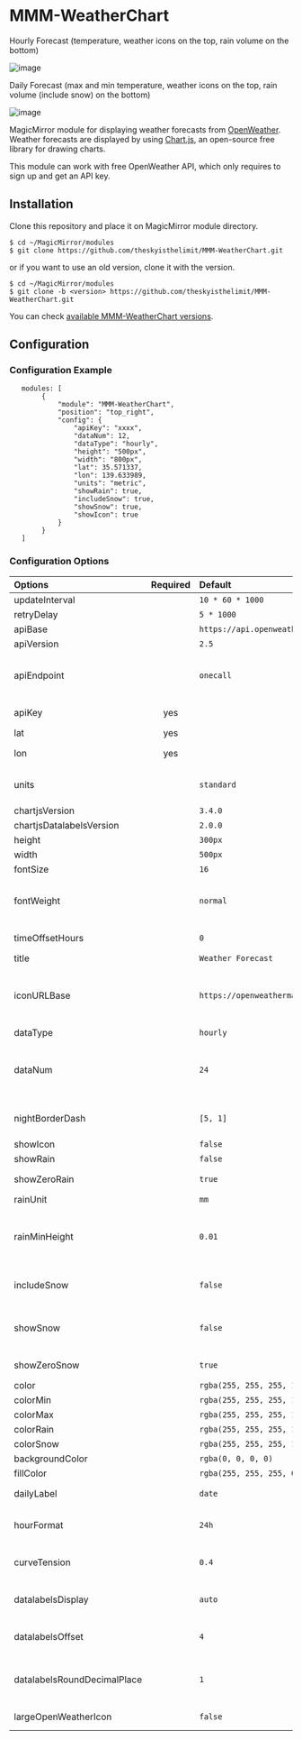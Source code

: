 # MMM-WeatherChart

Hourly Forecast (temperature, weather icons on the top, rain volume on the bottom)

![image](https://user-images.githubusercontent.com/48573325/94290828-b0d23e80-ff95-11ea-8c32-b9c4b13d2b8a.png)

Daily Forecast (max and min temperature, weather icons on the top, rain volume (include snow) on the bottom)

![image](https://user-images.githubusercontent.com/48573325/102897630-abf52c00-44ab-11eb-9baa-224532511f65.png)

MagicMirror module for displaying weather forecasts from [OpenWeather](https://openweathermap.org/). Weather forecasts are displayed by using [Chart.js](https://www.chartjs.org/), an open-source free library for drawing charts.

This module can work with free OpenWeather API, which only requires to sign up and get an API key.

## Installation

Clone this repository and place it on MagicMirror module directory.

```
$ cd ~/MagicMirror/modules
$ git clone https://github.com/theskyisthelimit/MMM-WeatherChart.git
```

or if you want to use an old version, clone it with the version.
```
$ cd ~/MagicMirror/modules
$ git clone -b <version> https://github.com/theskyisthelimit/MMM-WeatherChart.git
```

You can check [available MMM-WeatherChart versions](https://github.com/theskyisthelimit/MMM-WeatherChart/releases).

## Configuration

### Configuration Example

```
   modules: [
        {
            "module": "MMM-WeatherChart",
            "position": "top_right",
            "config": {
                "apiKey": "xxxx",
                "dataNum": 12,
                "dataType": "hourly",
                "height": "500px",
                "width": "800px",
                "lat": 35.571337,
                "lon": 139.633989,
                "units": "metric",
                "showRain": true,
                "includeSnow": true,
                "showSnow": true,
                "showIcon": true
            }
        }
   ]
```

### Configuration Options

| Options | Required | Default | Description |
|:--------|:--------:|:--------|:------------|
| updateInterval | | `10 * 60 * 1000` | Weather data update interval (miliseconds) |
| retryDelay | | `5 * 1000` | Delay for retry to get weather data (miliseconds) |
| apiBase | | `https://api.openweathermap.org/data/` | Base URL of [OpenWeather](https://openweathermap.org/) API |
| apiVersion | | `2.5` | Version of [OpenWeather](https://openweathermap.org/) API |
| apiEndpoint | | `onecall` | [OpenWeather](https://openweathermap.org/) API endpoint. [One Call API](https://openweathermap.org/api/one-call-api) is used by default, which is available for Free subscription. Note: Don't change this option because other endpoint is not supported! |
| apiKey | yes | | API key to call [OpenWeather](https://openweathermap.org/) API. You can get the API key by signing up [OpenWeather](https://openweathermap.org/). |
| lat | yes | | latitude of the place you want to get weather information |
| lon | yes | | longitude of the place you want to get weather information |
| units | | `standard` | Units of measurement documented in [OpenWeather API document](https://openweathermap.org/api/one-call-api). `standard`, `metric` and `imperial` units are available. |
| chartjsVersion | | `3.4.0` | Version of [Chart.js](https://www.chartjs.org/) |
| chartjsDatalabelsVersion | | `2.0.0` | Version of Chart.js [Datalabels plugin](https://github.com/chartjs/chartjs-plugin-datalabels) |
| height | | `300px` | Height of the chart area in px |
| width | | `500px` | Width of the chart area in px |
| fontSize | | `16` | Font size of characters in the chart |
| fontWeight | | `normal` | Font weight of characters in the chart. See https://developer.mozilla.org/en-US/docs/Web/CSS/font-weight for checking available values. |
| timeOffsetHours | | `0` | Offset in hours. This is used when your timezone is different from the timezone set in MagicMirror server. |
| title | | `Weather Forecast` | Title of the chart to display |
| iconURLBase | | `https://openweathermap.org/img/wn/` | Base URL to get weather icons. By default, icons provided from OpenWeather is used. If you want to use your own icons, you must prepare icon image files whose name is the `<icon ID>.png`. The icon ID is documented in [Weather conditions](https://openweathermap.org/weather-conditions#How-to-get-icon-URL) |
| dataType | | `hourly` | Data type to display. `hourly` or `daily` is available. |
| dataNum | | `24` | Number of data to display. When you set this value as larger than the maximum number of data returned from [OpenWeather API](https://openweathermap.org/api/one-call-api), the number of data is automatically set as the maximum number of data from [OpenWeather API document](https://openweathermap.org/api/one-call-api) API. |
| nightBorderDash | | `[5, 1]` | Style of dash line for nighttime (`[<line length>, <blank length>]`). This option is available only for `hourly` data type. |
| showIcon | | `false` | Show weather Icon on the top |
| showRain | | `false` | Show rain volume on the bottom |
| showZeroRain | | `true` | Show rain chart even when there is no rain volume. This option is effective only when `showRain` is true. |
| rainUnit | | `mm` | Unit of rain volume (`mm` or `inch`) |
| rainMinHeight | | `0.01` | Minimum height (in mm or inch) of the rain volume chart. When the max rain volume in the chart is less than this value, the height of chart is set as this value. Otherwise, the height of the chart is set acoording to the max rain volume. |
| includeSnow | | `false` | If true, snow volume is included in the rain volume chart and the chart means rain + snow volume (i.e. precipitation). |
| showSnow | | `false` | Show snow volume line in the rain volume chart. If you enable both of showRain and showSnow, datalabels for snow volume is not appeared because those can overlap with the rain volume datalabels. |
| showZeroSnow | | `true` | Show snow chart even when there is no snow volume. This option is effective only when `showSnow` is true. |
| color | | `rgba(255, 255, 255, 1)` | Color of line and letters |
| colorMin | | `rgba(255, 255, 255, 1)` | Color of the minimum temperature line e.g. yellow |
| colorMax | | `rgba(255, 255, 255, 1)` | Color of the maximum temperature line e.g. orange |
| colorRain | | `rgba(255, 255, 255, 1)` | Color of the rain line e.g. blue |
| colorSnow | | `rgba(255, 255, 255, 1)` | Color of the snow line |
| backgroundColor | | `rgba(0, 0, 0, 0)` | Color of background |
| fillColor | | `rgba(255, 255, 255, 0.1)` | Color for filling rain volume line |
| dailyLabel | | `date` | Label of x-axis for the daily forecast chart. The available labels are `date` or `days_of_week` or `date+days_of_week` |
| hourFormat | | `24h` | Hour label format for hourly forecast charts (`24h` or `12h`). If it's `24h`, the format is [0, 1, 2, ..., 22, 23]. If it's `12h`, the format is [12am, 1am, 2am, ..., 10pm, 11pm]. |
| curveTension | | `0.4` | Tension of line chart in Chart.js. See https://www.chartjs.org/docs/latest/charts/line.html#line-styling for details. |
| datalabelsDisplay | | `auto` | Visibility of data labels. See https://chartjs-plugin-datalabels.netlify.app/guide/positioning.html#visibility for details. 
| datalabelsOffset | | `4` | Offset of data labels. See https://chartjs-plugin-datalabels.netlify.app/guide/positioning.html#alignment-and-offset for details.
| datalabelsRoundDecimalPlace | | `1` | Decimal place to which round for data labels on charts. When you set this option as `0`, the labels are rounded to integer. This option is affected only on the labels (not affected on the data values). |
| largeOpenWeatherIcon | | `false` | `true` or `false`. Weather Icons from OpenWeather becomes 2 times larger (100 x 100) if true. |
